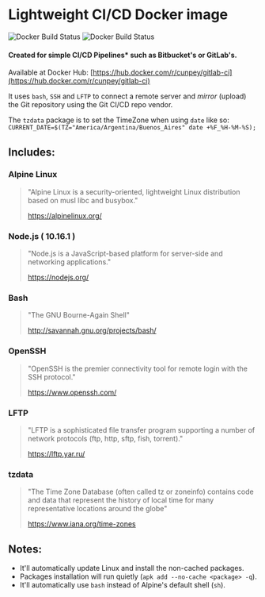# Lightweight CI/CD Docker image

![Docker Build Status](https://img.shields.io/docker/build/cunpey/gitlab-ci.svg) ![Docker Build Status](https://img.shields.io/docker/automated/cunpey/gitlab-ci.svg)

#### Created for simple CI/CD Pipelines* such as Bitbucket's or GitLab's.

Available at Docker Hub: [https://hub.docker.com/r/cunpey/gitlab-ci](https://hub.docker.com/r/cunpey/gitlab-ci)

It uses `bash`, `SSH` and `LFTP` to connect a remote server and _mirror_ (upload) the Git repository using the Git CI/CD repo vendor. 

The `tzdata` package is to set the TimeZone when using `date` like so: `CURRENT_DATE=$(TZ="America/Argentina/Buenos_Aires" date +%F_%H-%M-%S);` 

## Includes:
### Alpine Linux

> "Alpine Linux is a security-oriented, lightweight Linux distribution based on musl libc and busybox."
>
>https://alpinelinux.org/

### Node.js ( 10.16.1 )

> "Node.js is a JavaScript-based platform for server-side and networking applications."
>
>https://nodejs.org/

### Bash 

> "The GNU Bourne-Again Shell"
>
>http://savannah.gnu.org/projects/bash/

### OpenSSH

> "OpenSSH is the premier connectivity tool for remote login with the SSH protocol."
>
>https://www.openssh.com/

### LFTP

> "LFTP is a sophisticated file transfer program supporting a number of network protocols (ftp, http, sftp, fish, torrent)."
>
>https://lftp.yar.ru/

### tzdata

> "The Time Zone Database (often called tz or zoneinfo) contains code and data that represent the history of local time for many representative locations around the globe" 
>
> https://www.iana.org/time-zones

## Notes:

- It'll automatically update Linux and install the non-cached packages.
- Packages installation will run quietly (`apk add --no-cache <package> -q`).
- It'll automatically use `bash` instead of Alpine's default shell (`sh`).
